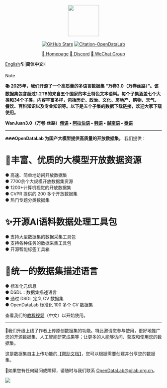 <div align="center">
<p style="text-align: center;">
  <img src="https://github.com/opendatalab/opendatalab-datasets/blob/main/%E9%A1%B6%E4%BC%9A%E9%A1%B6%E5%88%8A%E6%95%B0%E6%8D%AE%E9%9B%86/ECCV/img/Datalab_Logo_2230x580.png?raw=true" height="100" style="display: block; margin-left: auto; margin-right: auto;">
  <br>
  <a href="https://github.com/opendatalab?tab=stars">
  <img  alt="GitHub Stars" src="https://img.shields.io/github/stars/opendatalab?style=social" /><a/>
  <a href="https://arxiv.org/abs/2407.13773">
  <img alt="Citation-OpenDataLab"src="https://img.shields.io/badge/Citation-OpenDataLab-red?logo=arxiv"  />
  </a>
  
  <a href="https://opendatalab.com/">🏡 Homepage</a>
</a>
  <a href="https://discord.gg/Tdedn9GTXq">👋 Discord</a>
</a>
  <a href="https://mineru.space/common/qun/?qid=362634">💬 WeChat Group</a>
</a>
</p>
</div>

[English](https://github.com/opendatalab)🌎|**简体中文**🀄

> [!NOTE] 
><b> 📚 2025年，我们开源了一个高质量的多语言数据集 “万卷3.0（万卷丝路）”。该数据集包含超过1.2TB的来自五个国家的本土特色文本语料。每个子集涵盖七个大类和34个子类，内容丰富多样，包括历史、政治、文化、房地产、购物、天气、餐饮、百科知识以及专业知识等。以下是五个子集的数据下载链接，欢迎大家下载使用。
> 
> WanJuan3.0（万卷·丝路）[俄语](https://opendatalab.com/OpenDataLab/WanJuan-Russian) • [阿拉伯语](https://opendatalab.com/OpenDataLab/WanJuan-Arabic) • [韩语](https://opendatalab.com/OpenDataLab/WanJuan-Korean) • [越南语](https://opendatalab.com/OpenDataLab/WanJuan-Vietnamese) •  [泰语](https://opendatalab.com/OpenDataLab/WanJuan-Thai) </b>
---
**🔥🔥🔥OpenDataLab 为国产大模型提供高质量的开放数据集。** 我们提供：

# 🌟丰富、优质的大模型开放数据资源
● 高速、简单地访问开放数据集  
● 7700余个大规模开放数据集资源  
● 1200+计算机视觉的开放数据集  
● CVPR 提供的 200 多个开放数据集  
● 热门专题分类数据集

# ✨开源AI语料数据处理工具包
● 支持大型数据集的数据采集工具包  
● 支持各种任务的数据采集工具包  
● 开源智能标签工具箱


# 💫统一的数据集描述语言
● 标准化元信息  
● DSDL：数据集描述语言  
● 通过 DSDL 定义 CV 数据集  
● OpenDataLab 标准化 100 多个 CV 数据集

查看我们的[教程视频](https://www.youtube.com/watch?v=LjbRt7uddyw)（中文）以开始使用。

---

📣我们升级上线了作者上传原创数据集的功能。特此邀请您参与使用，更好地推广您的开源数据集、人工智能研究成果等；让更多的人能够访问、获取和使用您的数据集。

这是数据集自主上传功能的[【帮助文档】](https://github.com/opendatalab/opendatalab-datasets/blob/main/%E5%B8%AE%E5%8A%A9%E6%96%87%E6%A1%A3.md)，您可以根据需要创建并分享您的数据集。

📧如果您有任何疑问或障碍，请随时与我们联系  <a href="mailto:OpenDataLab@pjlab.org.cn">OpenDataLab@pjlab.org.cn</a>。

[![](https://mmbiz.qpic.cn/sz_mmbiz_png/7yjDpC9UfD6e5eWSibnQrIropE0SAlKp9VMDyx12T8s3B9Ziam6UEun6NmRk9082qlSyFVDEcnMvbxIoEpcykNWw/640?wx_fmt=png&wxfrom=5&wx_lazy=1&wx_co=1)](https://opendatalab.com/create?source=R2l0aHVi)
